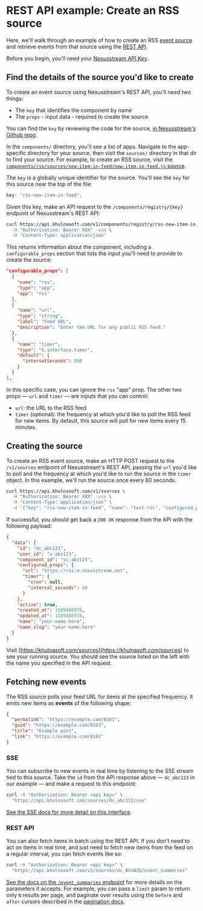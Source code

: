 # REST API example: Create an RSS source

Here, we'll walk through an example of how to create an RSS [event source](/sources/) and retrieve events from that source using the [REST API](/api/rest/). 

Before you begin, you'll need your [Nexusstream API Key](/api/auth/#nexusstream-api-key).

## Find the details of the source you'd like to create

To create an event source using Nexusstream's REST API, you'll need two things:

- The `key` that identifies the component by name
- The `props` - input data - required to create the source

You can find the `key` by reviewing the code for the source, [in Nexusstream's Github repo](https://github.com/KhulnaSoft/nexusstream/tree/master/components).

In the `components/` directory, you'll see a list of apps. Navigate to the app-specific directory for your source, then visit the `sources/` directory in that dir to find your source. For example, to create an RSS source, visit the [`components/rss/sources/new-item-in-feed/new-item-in-feed.js` source](https://github.com/KhulnaSoft/nexusstream/blob/master/components/rss/sources/new-item-in-feed/new-item-in-feed.js).

The `key` is a globally unique identifier for the source. You'll see the `key` for this source near the top of the file:

```javascript
key: "rss-new-item-in-feed",
```

Given this key, make an API request to the `/components/registry/{key}` endpoint of Nexusstream's REST API:

```bash
curl https://api.khulnasoft.com/v1/components/registry/rss-new-item-in-feed \
  -H "Authorization: Bearer XXX" -vvv \
  -H "Content-Type: application/json"
```

This returns information about the component, including a `configurable_props` section that lists the input you'll need to provide to create the source:

```json
"configurable_props": [
  {
    "name": "rss",
    "type": "app",
    "app": "rss"
  },
  {
    "name": "url",
    "type": "string",
    "label": "Feed URL",
    "description": "Enter the URL for any public RSS feed."
  },
  {
    "name": "timer",
    "type": "$.interface.timer",
    "default": {
      "intervalSeconds": 900
    }
  }
],
```

In this specific case, you can ignore the `rss` "app" prop. The other two props — `url` and `timer` — are inputs that you can control:

- `url`: the URL to the RSS feed
- `timer` (optional): the frequency at which you'd like to poll the RSS feed for new items. By default, this source will poll for new items every 15 minutes.

## Creating the source

To create an RSS event source, make an HTTP POST request to the `/v1/sources` endpoint of Nexusstream's REST API, passing the `url` you'd like to poll and the frequency at which you'd like to run the source in the `timer` object. In this example, we'll run the source once every 60 seconds.

```bash
curl https://api.khulnasoft.com/v1/sources \
  -H "Authorization: Bearer XXX" -vvv \
  -H "Content-Type: application/json" \
  -d '{"key": "rss-new-item-in-feed", "name": "test-rss", "configured_props": { "url": "https://rss.m.nexusstream.net", "timer": { "intervalSeconds": 60 }}}'
```

If successful, you should get back a `200 OK` response from the API with the following payload:

```json
{
  "data": {
    "id": "dc_abc123",
    "user_id": "u_abc123",
    "component_id": "sc_abc123",
    "configured_props": {
      "url": "https://rss.m.nexusstream.net",
      "timer": {
        "cron": null,
        "interval_seconds": 60
      }
    },
    "active": true,
    "created_at": 1589486978,
    "updated_at": 1589486978,
    "name": "your-name-here",
    "name_slug": "your-name-here"
  }
}
```

Visit [https://khulnasoft.com/sources](https://khulnasoft.com/sources) to see your running source. You should see the source listed on the left with the name you specified in the API request.

## Fetching new events

The RSS source polls your feed URL for items at the specified frequency. It emits new items as **events** of the following shape:

```json
{
  "permalink": "https://example.com/8161",
  "guid": "https://example.com/8161",
  "title": "Example post",
  "link": "https://example.com/8161"
}
```

### SSE

You can subscribe to new events in real time by listening to the SSE stream tied to this source. Take the `id` from the API response above — `dc_abc123` in our example — and make a request to this endpoint:

```bash
curl -H "Authorization: Bearer <api key>" \
  "https://api.khulnasoft.com/sources/dc_abc123/sse"
```

[See the SSE docs for more detail on this interface](/api/sse/).

### REST API

You can also fetch items in batch using the REST API. If you don't need to act on items in real time, and just need to fetch new items from the feed on a regular interval, you can fetch events like so:

```bash
curl -H "Authorization: Bearer <api key>" \
  "https://api.khulnasoft.com/v1/sources/dc_BVuN2Q/event_summaries"
```

[See the docs on the `/event_summaries` endpoint](/api/rest/#get-source-events) for more details on the parameters it accepts. For example, you can pass a `limit` param to return only `N` results per page, and paginate over results using the `before` and `after` cursors described in the [pagination docs](/api/rest/#pagination).
